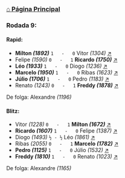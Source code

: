 ### [⌂ Página Principal](https://grupo-de-xadrez.github.io/)

### Rodada 9:

#### Rapid:

* **Milton *(1892)*** `1   -   0` Vitor *(1304)* [↗](https://www.lichess.org/cvAf4XYT) 
* Felipe *(1590)* `0   -   1` **Ricardo *(1750)*** [↗](https://www.lichess.org/jORs1Lx5) 
* **Léo *(1933)*** `1   -   0` Diogo *(1236)* [↗](https://www.lichess.org/bokVjkNU) 
* **Marcelo *(1950)*** `1   -   0` Ribas *(1623)* [↗](https://www.lichess.org/H57Di5PJ) 
* **Júlio *(1706)*** `1   -   0` Pedro *(1183)* [↗](https://www.lichess.org/rROVT2Qw) 
* Renato *(1243)* `0   -   1` **Freddy *(1878)*** [↗](https://www.lichess.org/rxPhGsIN) 

De folga: Alexandre *(1196)*

#### Blitz:

* Vitor *(1228)* `0   -   1` **Milton *(1672)*** [↗](https://www.lichess.org/vf5wM9Rz) 
* **Ricardo *(1607)*** `1   -   0` Felipe *(1387)* [↗](https://www.lichess.org/GY5kET9w) 
* Diogo *(1493)* `½ - ½` Léo *(1861)* [↗](https://www.lichess.org/JAvSCtvm) 
* Ribas *(2055)* `0   -   1` **Marcelo *(1782)*** [↗](https://www.lichess.org/7Y9AzenX) 
* **Pedro *(1125)*** `1   -   0` Júlio *(1532)* [↗](https://www.lichess.org/HIltIKfw) 
* **Freddy *(1810)*** `1   -   0` Renato *(1023)* [↗](https://www.lichess.org/He4kkwh3) 

De folga: Alexandre *(1165)*


